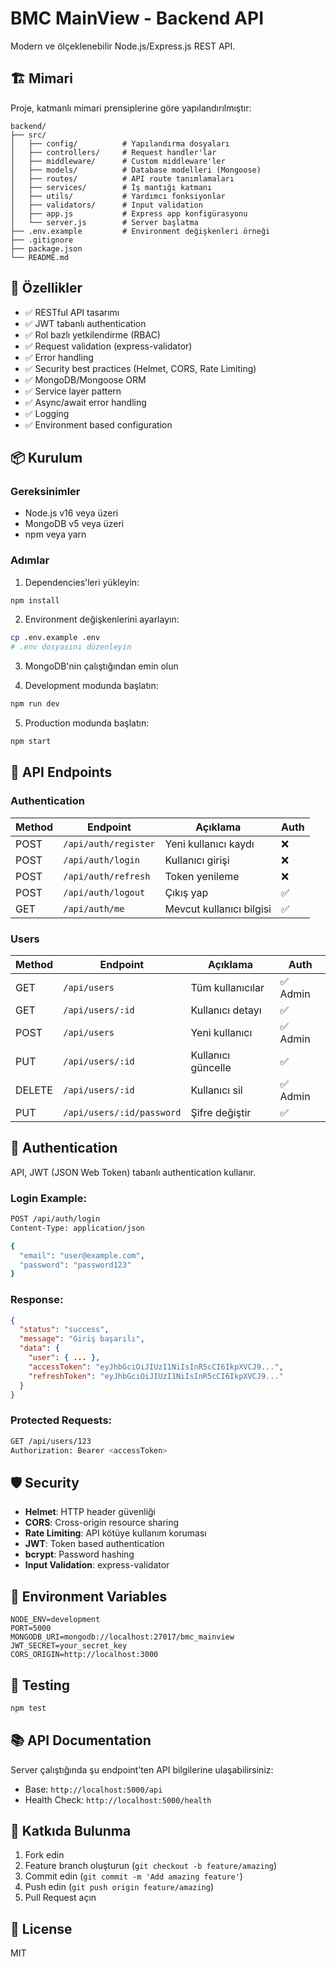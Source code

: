 # BMC MainView - Backend API

Modern ve ölçeklenebilir Node.js/Express.js REST API.

## 🏗️ Mimari

Proje, katmanlı mimari prensiplerine göre yapılandırılmıştır:

```
backend/
├── src/
│   ├── config/          # Yapılandırma dosyaları
│   ├── controllers/     # Request handler'lar
│   ├── middleware/      # Custom middleware'ler
│   ├── models/          # Database modelleri (Mongoose)
│   ├── routes/          # API route tanımlamaları
│   ├── services/        # İş mantığı katmanı
│   ├── utils/           # Yardımcı fonksiyonlar
│   ├── validators/      # Input validation
│   ├── app.js           # Express app konfigürasyonu
│   └── server.js        # Server başlatma
├── .env.example         # Environment değişkenleri örneği
├── .gitignore
├── package.json
└── README.md
```

## 🚀 Özellikler

- ✅ RESTful API tasarımı
- ✅ JWT tabanlı authentication
- ✅ Rol bazlı yetkilendirme (RBAC)
- ✅ Request validation (express-validator)
- ✅ Error handling
- ✅ Security best practices (Helmet, CORS, Rate Limiting)
- ✅ MongoDB/Mongoose ORM
- ✅ Service layer pattern
- ✅ Async/await error handling
- ✅ Logging
- ✅ Environment based configuration

## 📦 Kurulum

### Gereksinimler

- Node.js v16 veya üzeri
- MongoDB v5 veya üzeri
- npm veya yarn

### Adımlar

1. Dependencies'leri yükleyin:
```bash
npm install
```

2. Environment değişkenlerini ayarlayın:
```bash
cp .env.example .env
# .env dosyasını düzenleyin
```

3. MongoDB'nin çalıştığından emin olun

4. Development modunda başlatın:
```bash
npm run dev
```

5. Production modunda başlatın:
```bash
npm start
```

## 🔌 API Endpoints

### Authentication

| Method | Endpoint | Açıklama | Auth |
|--------|----------|----------|------|
| POST | `/api/auth/register` | Yeni kullanıcı kaydı | ❌ |
| POST | `/api/auth/login` | Kullanıcı girişi | ❌ |
| POST | `/api/auth/refresh` | Token yenileme | ❌ |
| POST | `/api/auth/logout` | Çıkış yap | ✅ |
| GET | `/api/auth/me` | Mevcut kullanıcı bilgisi | ✅ |

### Users

| Method | Endpoint | Açıklama | Auth |
|--------|----------|----------|------|
| GET | `/api/users` | Tüm kullanıcılar | ✅ Admin |
| GET | `/api/users/:id` | Kullanıcı detayı | ✅ |
| POST | `/api/users` | Yeni kullanıcı | ✅ Admin |
| PUT | `/api/users/:id` | Kullanıcı güncelle | ✅ |
| DELETE | `/api/users/:id` | Kullanıcı sil | ✅ Admin |
| PUT | `/api/users/:id/password` | Şifre değiştir | ✅ |

## 🔐 Authentication

API, JWT (JSON Web Token) tabanlı authentication kullanır.

### Login Example:

```bash
POST /api/auth/login
Content-Type: application/json

{
  "email": "user@example.com",
  "password": "password123"
}
```

### Response:

```json
{
  "status": "success",
  "message": "Giriş başarılı",
  "data": {
    "user": { ... },
    "accessToken": "eyJhbGciOiJIUzI1NiIsInR5cCI6IkpXVCJ9...",
    "refreshToken": "eyJhbGciOiJIUzI1NiIsInR5cCI6IkpXVCJ9..."
  }
}
```

### Protected Requests:

```bash
GET /api/users/123
Authorization: Bearer <accessToken>
```

## 🛡️ Security

- **Helmet**: HTTP header güvenliği
- **CORS**: Cross-origin resource sharing
- **Rate Limiting**: API kötüye kullanım koruması
- **JWT**: Token based authentication
- **bcrypt**: Password hashing
- **Input Validation**: express-validator

## 📝 Environment Variables

```env
NODE_ENV=development
PORT=5000
MONGODB_URI=mongodb://localhost:27017/bmc_mainview
JWT_SECRET=your_secret_key
CORS_ORIGIN=http://localhost:3000
```

## 🧪 Testing

```bash
npm test
```

## 📚 API Documentation

Server çalıştığında şu endpoint'ten API bilgilerine ulaşabilirsiniz:
- Base: `http://localhost:5000/api`
- Health Check: `http://localhost:5000/health`

## 🤝 Katkıda Bulunma

1. Fork edin
2. Feature branch oluşturun (`git checkout -b feature/amazing`)
3. Commit edin (`git commit -m 'Add amazing feature'`)
4. Push edin (`git push origin feature/amazing`)
5. Pull Request açın

## 📄 License

MIT

